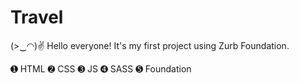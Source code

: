 # Travel

(>‿◠)✌ Hello everyone!
It's my first project using Zurb Foundation.

➊ HTML
➋ CSS
➌ JS
➍ SASS
➎ Foundation
